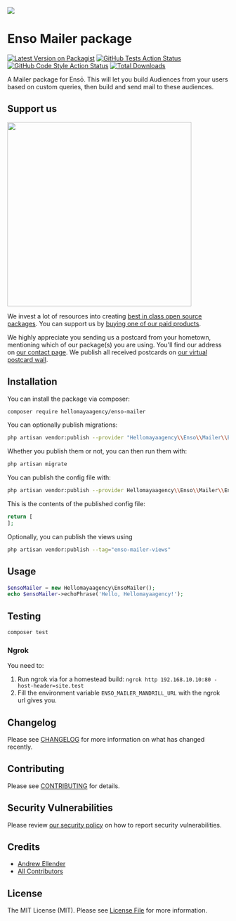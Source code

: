 
[<img src="https://github-ads.s3.eu-central-1.amazonaws.com/support-ukraine.svg?t=1" />](https://supportukrainenow.org)

# Enso Mailer package

[![Latest Version on Packagist](https://img.shields.io/packagist/v/hellomayaagency/enso-mailer.svg?style=flat-square)](https://packagist.org/packages/hellomayaagency/enso-mailer)
[![GitHub Tests Action Status](https://img.shields.io/github/workflow/status/hellomayaagency/enso-mailer/run-tests?label=tests)](https://github.com/hellomayaagency/enso-mailer/actions?query=workflow%3Arun-tests+branch%3Amain)
[![GitHub Code Style Action Status](https://img.shields.io/github/workflow/status/hellomayaagency/enso-mailer/Check%20&%20fix%20styling?label=code%20style)](https://github.com/hellomayaagency/enso-mailer/actions?query=workflow%3A"Check+%26+fix+styling"+branch%3Amain)
[![Total Downloads](https://img.shields.io/packagist/dt/hellomayaagency/enso-mailer.svg?style=flat-square)](https://packagist.org/packages/hellomayaagency/enso-mailer)

A Mailer package for Ensō. This will let you build Audiences from your users based on custom queries, then build and send mail to these audiences.

## Support us

[<img src="https://github-ads.s3.eu-central-1.amazonaws.com/enso-mailer.jpg?t=1" width="419px" />](https://spatie.be/github-ad-click/enso-mailer)

We invest a lot of resources into creating [best in class open source packages](https://spatie.be/open-source). You can support us by [buying one of our paid products](https://spatie.be/open-source/support-us).

We highly appreciate you sending us a postcard from your hometown, mentioning which of our package(s) you are using. You'll find our address on [our contact page](https://spatie.be/about-us). We publish all received postcards on [our virtual postcard wall](https://spatie.be/open-source/postcards).

## Installation

You can install the package via composer:

```bash
composer require hellomayaagency/enso-mailer
```

You can optionally publish migrations:

```bash
php artisan vendor:publish --provider "Hellomayaagency\\Enso\\Mailer\\EnsoMailerServiceProvider" --tag "enso-migrations"
```

Whether you publish them or not, you can then run them with:

```bash
php artisan migrate
```

You can publish the config file with:

```bash
php artisan vendor:publish --provider Hellomayaagency\\Enso\\Mailer\\EnsoMailerServiceProvider --tag="enso-mailer-config"
```

This is the contents of the published config file:

```php
return [
];
```

Optionally, you can publish the views using

```bash
php artisan vendor:publish --tag="enso-mailer-views"
```

## Usage

```php
$ensoMailer = new Hellomayaagency\EnsoMailer();
echo $ensoMailer->echoPhrase('Hello, Hellomayaagency!');
```

## Testing

```bash
composer test
```
### Ngrok

You need to:

1. Run ngrok via for a homestead build: `ngrok http 192.168.10.10:80 -host-header=site.test`
1. Fill the environment variable `ENSO_MAILER_MANDRILL_URL` with the ngrok url gives you.

## Changelog

Please see [CHANGELOG](CHANGELOG.md) for more information on what has changed recently.

## Contributing

Please see [CONTRIBUTING](https://github.com/spatie/.github/blob/main/CONTRIBUTING.md) for details.

## Security Vulnerabilities

Please review [our security policy](../../security/policy) on how to report security vulnerabilities.

## Credits

- [Andrew Ellender](https://github.com/hellomayaagency)
- [All Contributors](../../contributors)

## License

The MIT License (MIT). Please see [License File](LICENSE.md) for more information.
